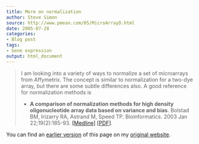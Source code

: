 ```yaml
---
title: More on normalization
author: Steve Simon
source: http://www.pmean.com/05/MicroArrayD.html
date: 2005-07-28
categories:
- Blog post
tags:
- Gene expression 
output: html_document
---
```

> I am looking into a variety of ways to normalize a set of microarrays
> from Affymetrix. The concept is similar to normalization for a two-dye
> array, but there are some subtle differences also. A good reference
> for normalization methods is
>
> -   **A comparison of normalization methods for high density
>     oligonucleotide array data based on variance and bias**. Bolstad
>     BM, Irizarry RA, Astrand M, Speed TP. Bioinformatics. 2003 Jan
>     22;19(2):185-93.
>     [\[Medline\]](http://www.ncbi.nlm.nih.gov/entrez/query.fcgi?cmd=Retrieve&db=pubmed&dopt=Abstract&list_uids=12538238)
>     [\[PDF\]](http://bioinformatics.oxfordjournals.org/cgi/reprint/19/2/185.pdf).
>

You can find an [earlier version](http://www.pmean.com/05/MicroArrayD.html) of this page on my [original website](http://www.pmean.com/original_site.html).
